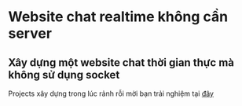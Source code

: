 # Website chat realtime không cần server

## Xây dựng một website chat thời gian thực mà không sử dụng socket

Projects xây dựng trong lúc rảnh rỗi mời bạn trải nghiệm tại [đây](https://theanishtar.github.io/chat-unserver/)
